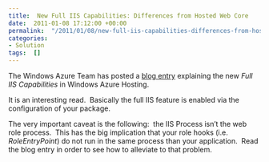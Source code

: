 ```yaml
---
title:  New Full IIS Capabilities: Differences from Hosted Web Core
date:  2011-01-08 17:12:00 +00:00
permalink:  "/2011/01/08/new-full-iis-capabilities-differences-from-hosted-web-core/"
categories:
- Solution
tags:  []
---
```

<p>The Windows Azure Team has posted a <a href="http://blogs.msdn.com/b/windowsazure/archive/2010/12/02/new-full-iis-capabilities-differences-from-hosted-web-core.aspx">blog entry</a> explaining the new <em>Full IIS Capabilities</em> in Windows Azure Hosting.</p>  <p>It is an interesting read.&#160; Basically the full IIS feature is enabled via the configuration of your package.</p>  <p>The very important caveat is the following:&#160; the IIS Process isn’t the web role process.&#160; This has the big implication that your role hooks (i.e. <em>RoleEntryPoint</em>) do not run in the same process than your application.&#160; Read the blog entry in order to see how to alleviate to that problem.</p>